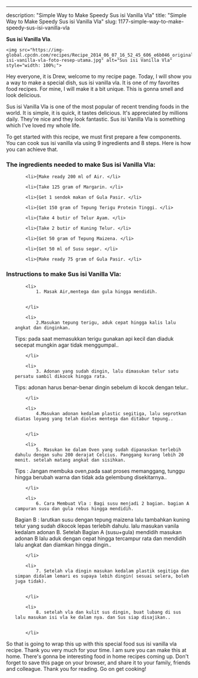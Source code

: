 ---
description: "Simple Way to Make Speedy Sus isi Vanilla Vla"
title: "Simple Way to Make Speedy Sus isi Vanilla Vla"
slug: 1177-simple-way-to-make-speedy-sus-isi-vanilla-vla

<p>
	<strong>Sus isi Vanilla Vla</strong>. 
	
</p>
<p>
	
	<img src="https://img-global.cpcdn.com/recipes/Recipe_2014_06_07_16_52_45_606_e6b046_original_20130919_024218/680x482cq70/sus-isi-vanilla-vla-foto-resep-utama.jpg" alt="Sus isi Vanilla Vla" style="width: 100%;">
	
	
</p>
<p>
	Hey everyone, it is Drew, welcome to my recipe page. Today, I will show you a way to make a special dish, sus isi vanilla vla. It is one of my favorites food recipes. For mine, I will make it a bit unique. This is gonna smell and look delicious.
</p>
	
<p>
	
</p>
<p>
	Sus isi Vanilla Vla is one of the most popular of recent trending foods in the world. It is simple, it is quick, it tastes delicious. It's appreciated by millions daily. They're nice and they look fantastic. Sus isi Vanilla Vla is something which I've loved my whole life.
</p>

<p>
To get started with this recipe, we must first prepare a few components. You can cook sus isi vanilla vla using 9 ingredients and 8 steps. Here is how you can achieve that.
</p>

<h3>The ingredients needed to make Sus isi Vanilla Vla:</h3>

<ol>
	
		<li>{Make ready 200 ml of Air. </li>
	
		<li>{Take 125 gram of Margarin. </li>
	
		<li>{Get 1 sendok makan of Gula Pasir. </li>
	
		<li>{Get 150 gram of Tepung Terigu Protein Tinggi. </li>
	
		<li>{Take 4 butir of Telur Ayam. </li>
	
		<li>{Take 2 butir of Kuning Telur. </li>
	
		<li>{Get 50 gram of Tepung Maizena. </li>
	
		<li>{Get 50 ml of Susu segar. </li>
	
		<li>{Make ready 75 gram of Gula Pasir. </li>
	
</ol>
<p>
	
</p>

<h3>Instructions to make Sus isi Vanilla Vla:</h3>

<ol>
	
		<li>
			1. Masak Air,mentega dan gula hingga mendidih.
			
			
		</li>
	
		<li>
			2.Masukan tepung terigu, aduk cepat hingga kalis lalu angkat dan dinginkan.

Tips: pada saat memasukkan terigu gunakan api kecil dan diaduk secepat mungkin agar tidak menggumpal..
			
			
		</li>
	
		<li>
			3. Adonan yang sudah dingin, lalu dimasukan telur satu persatu sambil dikocok hingga rata.

Tips: adonan harus benar-benar dingin sebelum di kocok dengan telur..
			
			
		</li>
	
		<li>
			4.Masukan adonan kedalam plastic segitiga, lalu seprotkan diatas loyang yang telah dioles mentega dan ditabur tepung..
			
			
		</li>
	
		<li>
			5. Masukan ke dalam Oven yang sudah dipanaskan terlebih dahulu dengan suhu 200 derajat Celcius. Panggang kurang lebih 20 menit. setelah matang angkat dan sisihkan.

Tips : Jangan membuka oven,pada saat proses memanggang, tunggu hingga berubah warna dan tidak ada gelembung disekitarnya..
			
			
		</li>
	
		<li>
			6. Cara Membuat Vla : Bagi susu menjadi 2 bagian. bagian A campuran susu dan gula rebus hingga mendidih.
Bagian B : larutkan susu dengan tepung maizena lalu tambahkan kuning telur yang sudah dikocok lepas terlebih dahulu. lalu masukan vanila kedalam adonan B.
Setelah Bagian A (susu+gula) mendidih masukan adonan B lalu aduk dengan cepat hingga tercampur rata dan mendidih lalu angkat dan diamkan hingga dingin..
			
			
		</li>
	
		<li>
			7. Setelah vla dingin masukan kedalam plastik segitiga dan simpan didalam lemari es supaya lebih dingin( sesuai selera, boleh juga tidak).
			
			
		</li>
	
		<li>
			8. setelah vla dan kulit sus dingin, buat lubang di sus lalu masukan isi vla ke dalam nya. dan Sus siap disajikan..
			
			
		</li>
	
</ol>

<p>
	
</p>

<p>
	So that is going to wrap this up with this special food sus isi vanilla vla recipe. Thank you very much for your time. I am sure you can make this at home. There's gonna be interesting food in home recipes coming up. Don't forget to save this page on your browser, and share it to your family, friends and colleague. Thank you for reading. Go on get cooking!
</p>
